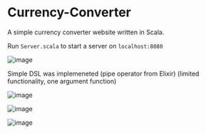 # Currency-Converter
A simple currency converter website written in Scala. 

Run ```Server.scala``` to start a server on ```localhost:8080```

![image](https://github.com/pawlowiczf/Currency-Converter-/assets/117346592/35fefd22-0aa2-464f-9c1f-942f9327ceda)

Simple DSL was implemeneted (pipe operator from Elixir) (limited functionality, one argument function) 

![image](https://github.com/pawlowiczf/Currency-Converter-/assets/117346592/008477d4-5597-4e53-9f1f-c0a16e053cb5) 

![image](https://github.com/pawlowiczf/Currency-Converter-/assets/117346592/73cc9c27-df69-4167-9e78-5e975aec93ab) 

![image](https://github.com/pawlowiczf/Currency-Converter-/assets/117346592/185467d3-e0b8-4c43-bf4c-dff8971bf2c6) 


